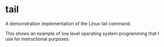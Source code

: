 # tail
A demonstration implementation of the Linux tail command.

This shows an example of low level operating system programming that I use for instructional purposes.
